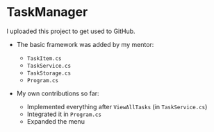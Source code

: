 # TaskManager

I uploaded this project to get used to GitHub.

- The basic framework was added by my mentor:
  - `TaskItem.cs`
  - `TaskService.cs`
  - `TaskStorage.cs`
  - `Program.cs`

- My own contributions so far:
  - Implemented everything after `ViewAllTasks` (in `TaskService.cs`)
  - Integrated it in `Program.cs`
  - Expanded the menu
